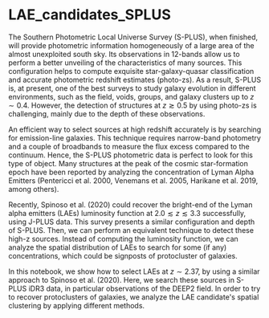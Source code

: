 # LAE_candidates_SPLUS

The Southern Photometric Local Universe Survey (S-PLUS), when finished, will provide photometric information homogeneously of a large area of the almost unexploited south sky. Its observations in 12-bands allow us to perform a better unveiling of the characteristics of many sources. This configuration helps to compute exquisite star-galaxy-quasar classification and accurate photometric redshift estimates (photo-zs). As a result, S-PLUS is, at present, one of the best surveys to study galaxy evolution in different environments, such as the field, voids, groups, and galaxy clusters up to $z \sim 0.4$. However, the detection of structures at $z \gtrsim 0.5$ by using photo-zs is challenging, mainly due to the depth of these observations. 

An efficient way to select sources at high redshift accurately is by searching for emission-line galaxies. This technique requires narrow-band photometry and a couple of broadbands to measure the flux excess compared to the continuum. Hence, the S-PLUS photometric data is perfect to look for this type of object. Many structures at the peak of the cosmic star-formation epoch have been reported by analyzing the concentration of Lyman Alpha Emitters (Pentericci et al. 2000, Venemans et al. 2005, Harikane et al. 2019, among others). 

Recently, Spinoso et al. (2020) could recover the bright-end of the Lyman alpha emitters (LAEs) luminosity function at $2.0 \lesssim z \lesssim 3.3$ successfully, using J-PLUS data. This survey presents a similar configuration and depth of S-PLUS. Then, we can perform an equivalent technique to detect these high-z sources. Instead of computing the luminosity function, we can analyze the spatial distribution of LAEs to search for some (if any) concentrations, which could be signposts of protocluster of galaxies. 

In this notebook, we show how to select LAEs at $z \sim 2.37$, by using a similar approach to Spinoso et al. (2020). Here, we search these sources in S-PLUS iDR3 data, in particular observations of the DEEP2 field. In order to try to recover protoclusters of galaxies, we analyze the LAE candidate's spatial clustering by applying different methods. 
